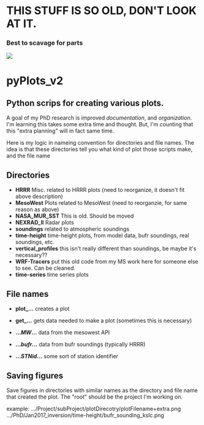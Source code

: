 # THIS STUFF IS SO OLD, DON'T LOOK AT IT.
### Best to scavage for parts
![](https://github.com/blaylockbk/Ute_WRF/blob/master/rusty.jpg)

# pyPlots_v2
## Python scrips for creating various plots. 

A goal of my PhD research is improved *documentation*, and *organization*. I'm 
learning this takes some extra time and thought. But, I'm counting that this
"extra planning" will in fact same time.

Here is my logic in nameing convention for directories and file names. The idea
is that these directories tell you what kind of plot those scripts make, and
the file name 

## Directories
- **HRRR** Misc. related to HRRR plots (need to reorganize, it doesn't fit above description)
- **MesoWest** Plots related to MesoWest (need to reorganzie, for same reason as above)
- **NASA_MUR_SST** This is old. Should be moved
- **NEXRAD_II** Radar plots
- **soundings** related to atmospheric soundings
- **time-height** time-height plots, from model data, bufr soundings, real soundings, etc.
- **vertical_profiles** this isn't really different than soundings, be maybe it's necessary??
- **WRF-Tracers** put this old code from my MS work here for someone else to see. Can be cleaned.
- **time-series** time series plots

## File names
- **plot_...** creates a plot
- **get_...** gets data needed to make a plot (sometimes this is necessary)

- **..._MW_...** data from the mesowest API
- **..._bufr_...** data from bufr soundings (typically HRRR)
- **..._STNid_...** some sort of station identifier

## Saving figures
Save figures in directories with similar names as the directory and file name
that created the plot. The "root" should be the project I'm working on.

example: 
.../Project/subProject/plotDirecotry/plotFilename+extra.png
.../PhD/Jan2017_inversion/time-height/bufr_sounding_kslc.png
